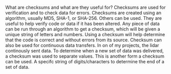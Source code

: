 What are checksums and what are they useful for?
Checksums are used for verification and to check data for errors.
Checksums are created using an algorithm, usually MD5, SHA-1, or SHA-256. Others can be used.
They are useful to help verify code or data if it has been altered.
Any piece of data can be run through an algorithm to get a checksum, which will be given a unique string of letters and numbers.
Using a checksum will help determine that the code is correct and without errors from its source.
Checksum can also be used for continuous data transfers.
In on of my projects, the lidar continously sent data. To determine when a new set of data was delivered, a checksum was used to separate values.
This is another form a checksum can be used. A specifc string of digits/characters to determine the end of a set of data.
